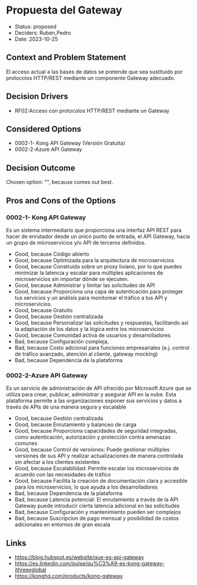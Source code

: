 # Propuesta del Gateway

* Status: proposed
* Deciders: Rubén,Pedro
* Date: 2023-10-25

## Context and Problem Statement

El acceso actual a las bases de datos se pretende que sea sustituido por protocolos HTTP/REST mediante un componente Gateway adecuado.

## Decision Drivers

* RF02:Acceso con protocolos HTTP/REST mediante un Gateway

## Considered Options

* 0002-1- Kong API Gateway  (Versión Gratuita)
* 0002-2-Azure API Gateway

## Decision Outcome

Chosen option: "", because comes out best.

## Pros and Cons of the Options

### 0002-1- Kong API Gateway 

Es un sistema intermediario que proporciona una interfaz API REST para hacer de enrutador desde un único punto de entrada, el API Gateway, hacia un grupo de microservicios y/o API de terceros definidos.

* Good, because Código abierto
* Good, because Optimizada para la arquitectura de microservicios
* Good, because Construida sobre un proxy liviano, por lo que puedes minimizar la latencia y escalar para múltiples aplicaciones de microservicios sin importar dónde se ejecuten.
* Good, because Administrar y limitar las solicitudes de API
* Good, because Proporciona una capa de autenticación para proteger tus servicios y un análisis para monitorear el tráfico a tus API y microservicios.
* Good, because Gratuito
* Good, because Gestión centralizada
* Good, because Personalizar las solicitudes y respuestas, facilitando así la adaptación de los datos y la lógica entre los microservicios
* Good, because Comunidad activa de usuarios y desarrolladores
* Bad, because Configuración compleja,
* Bad, because Costo adicional para funciones empresariales (e.j. control de tráfico avanzado, atención al cliente, gateway mocking)
* Bad, because Dependencia de la plataforma

### 0002-2-Azure API Gateway

Es un servicio de administración de API ofrecido por Microsoft Azure que se utiliza para crear, publicar, administrar y asegurar API en la nube. Esta plataforma permite a las organizaciones exponer sus servicios y datos a través de APIs de una manera segura y escalable

* Good, because Gestión centralizada
* Good, because Enrutamiento y balanceo de carga
* Good, because Proporciona capacidades de seguridad integradas, como autenticación, autorización y protección contra amenazas comunes
* Good, because Control de versiones: Puede gestionar múltiples versiones de sus API y realizar actualizaciones de manera controlada sin afectar a los clientes existentes
* Good, because Escalabilidad: Permite escalar los microservicios de acuerdo con las necesidades de tráfico
* Good, because Facilita la creación de documentación clara y accesible para los microservicios, lo que ayuda a los desarrolladores
* Bad, because Dependencia de la plataforma
* Bad, because Latencia potencial: El enrutamiento a través de la API Gateway puede introducir cierta latencia adicional en las solicitudes
* Bad, because Configuración y mantenimiento pueden ser complejos
* Bad, because Suscripcion de pago mensual y posibilidad de costos adicionales en entornos de gran escala

## Links

* https://blog.hubspot.es/website/que-es-api-gateway
* https://es.linkedin.com/pulse/qu%C3%A9-es-kong-gateway-ithreexglobal
* https://konghq.com/products/kong-gateway
